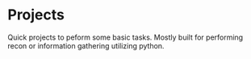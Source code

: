 # Projects
Quick projects to peform some basic tasks.
Mostly built for performing recon or information gathering utilizing python.
